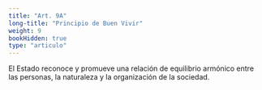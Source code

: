 ```yaml
---
title: "Art. 9A"
long-title: "Principio de Buen Vivir"
weight: 9
bookHidden: true
type: "articulo"
---
```

El Estado reconoce y promueve una relación de equilibrio armónico entre las personas, la naturaleza y la organización de la sociedad.
